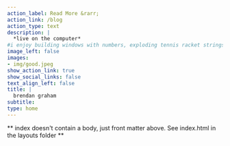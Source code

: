 ```yaml
---
action_label: Read More &rarr;
action_link: /blog
action_type: text
description: |
  *live on the computer*
#i enjoy building windows with numbers, exploding tennis racket strings and pedaling uphill
image_left: false
images:
- img/good.jpeg
show_action_link: true
show_social_links: false
text_align_left: false
title: |
  brendan graham
subtitle:
type: home
---
```

** index doesn't contain a body, just front matter above.
See index.html in the layouts folder **
